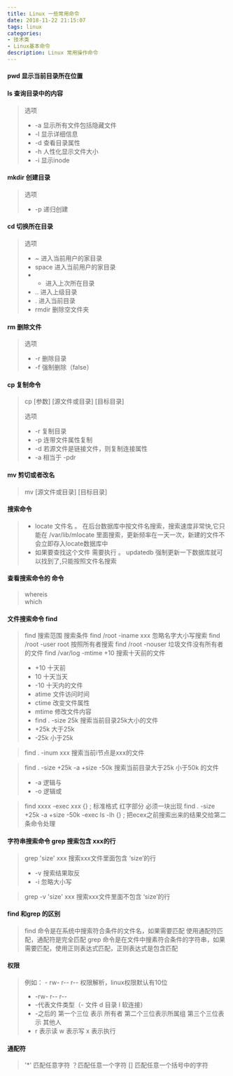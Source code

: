 ```yaml
---
title: Linux 一些常用命令
date: 2018-11-22 21:15:07
tags: linux
categories:
- 技术类
- Linux基本命令
description: Linux 常用操作命令
---
```


#### pwd 显示当前目录所在位置
#### ls  查询目录中的内容
>    选项
> * -a      显示所有文件包括隐藏文件
> * -l      显示详细信息	
> * -d      查看目录属性
> * -h      人性化显示文件大小
> * -i      显示inode


#### mkdir 创建目录
>    选项
> * -p 	递归创建
 

#### cd	切换所在目录
>选项
> * ~	进入当前用户的家目录
> * space 进入当前用户的家目录
> * -	进入上次所在目录
> * ..	进入上级目录
> * . 	进入当前目录
> * rmdir  删除空文件夹

#### rm 	删除文件
> 选项 
> * -r	删除目录
> * -f 	强制删除（false）

#### cp  复制命令
> cp	[参数]  [源文件或目录]  [目标目录]
>
> 选项
> * -r	复制目录
> * -p	连带文件属性复制
> * -d	若源文件是链接文件，则复制连接属性
> * -a	相当于 -pdr

#### mv 	剪切或者改名
> mv	[源文件或目录]  [目标目录]

#### 搜索命令
> * locate 文件名 。  在后台数据库中按文件名搜索，搜索速度非常快,它只能在 /var/lib/mlocate 里面搜索，更新频率在一天一次，新建的文件不会立即存入locate数据库中
> * 如果要查找这个文件 需要执行 。 updatedb 强制更新一下数据库就可以找到了,只能按照文件名搜索

#### 查看搜索命令的 命令 
> whereis  
> which  

#### 文件搜索命令 find
> find 搜索范围  搜索条件
> find /root -iname xxx  忽略名字大小写搜索
> find /root -user root  按照所有者搜索
> find /root  -nouser  垃圾文件没有所有者的文件
> find /var/log -mtime +10  搜索十天前的文件
> * +10 十天前
> * 10 十天当天
> * -10	十天内的文件
> * atime 	文件访问时间
> * ctime	改变文件属性
> * mtime	修改文件内容
> * find . -size  25k 搜索当前目录25k大小的文件 
> * +25k 大于25k
> * -25k 小于25k

> find . -inum xxx 搜索当前i节点是xxx的文件  
          
> find . -size  +25k  -a  +size  -50k 搜索当前目录大于25k 小于50k 的文件
> * -a 逻辑与 
> * -o 逻辑或
 
> find xxxx -exec xxx {} \; 标准格式 红字部分 必须一块出现
> find . -size  +25k  -a  +size  -50k -exec ls -lh {} \;
> 把ecex之前搜索出来的结果交给第二条命令处理
                                                
#### 字符串搜索命令 grep  搜索包含 xxx的行
> grep 'size' xxx   搜索xxx文件里面包含 ‘size’的行
> * -v 搜索结果取反
> * -i 忽略大小写

> grep  -v  'size' xxx   搜索xxx文件里面不包含 ‘size’的行

#### find  和grep 的区别
> find 命令是在系统中搜索符合条件的文件名，如果需要匹配 使用通配符匹配，通配符是完全匹配
> grep 命令是在文件中搜素符合条件的字符串，如果需要匹配，使用正则表达式匹配，正则表达式是包含匹配


#### 权限

> 例如： - rw- r-- r--
> 权限解析，linux权限默认有10位
> * -rw- r-- r--
> * -代表文件类型（- 文件  d 目录  l 软连接）
> * -之后的 第一个三位 表示 所有者   第二个三位表示所属组  第三个三位表示 其他人
> * r  表示读 w 表示写 x  表示执行

#### 通配符
> '*' 匹配任意字符
> ？匹配任意一个字符
> [] 匹配任意一个括号中的字符

